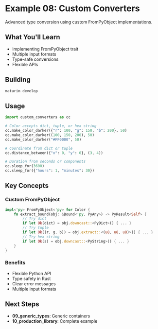 # Example 08: Custom Converters

Advanced type conversion using custom FromPyObject implementations.

## What You'll Learn

- Implementing FromPyObject trait
- Multiple input formats
- Type-safe conversions
- Flexible APIs

## Building

```bash
maturin develop
```

## Usage

```python
import custom_converters as cc

# Color accepts dict, tuple, or hex string
cc.make_color_darker({"r": 100, "g": 150, "b": 200}, 50)
cc.make_color_darker((100, 150, 200), 50)
cc.make_color_darker("#FF0000", 50)

# Coordinate from dict or tuple
cc.distance_between({"x": 0, "y": 0}, (3, 4))

# Duration from seconds or components
cc.sleep_for(3600)
cc.sleep_for({"hours": 1, "minutes": 30})
```

## Key Concepts

### Custom FromPyObject

```rust
impl<'py> FromPyObject<'py> for Color {
    fn extract_bound(obj: &Bound<'py, PyAny>) -> PyResult<Self> {
        // Try dict
        if let Ok(dict) = obj.downcast::<PyDict>() { ... }
        // Try tuple
        if let Ok((r, g, b)) = obj.extract::<(u8, u8, u8)>() { ... }
        // Try hex string
        if let Ok(s) = obj.downcast::<PyString>() { ... }
    }
}
```

### Benefits
- Flexible Python API
- Type safety in Rust
- Clear error messages
- Multiple input formats

## Next Steps
- **09_generic_types**: Generic containers
- **10_production_library**: Complete example
